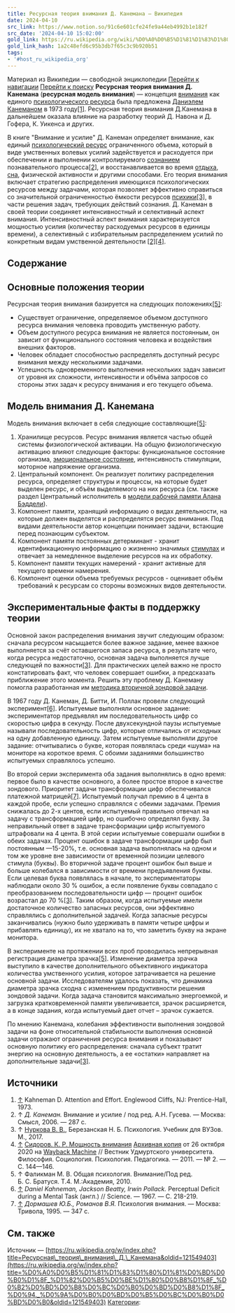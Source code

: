 ```yaml
---
title: Ресурсная теория внимания Д. Канемана — Википедия
date: 2024-04-10
src_link: https://www.notion.so/91c6e601cfe24fe9a44eb4992b1e182f
src_date: '2024-04-10 15:02:00'
gold_link: https://ru.wikipedia.org/wiki/%D0%A0%D0%B5%D1%81%D1%83%D1%80%D1%81%D0%BD%D0%B0%D1%8F_%D1%82%D0%B5%D0%BE%D1%80%D0%B8%D1%8F_%D0%B2%D0%BD%D0%B8%D0%BC%D0%B0%D0%BD%D0%B8%D1%8F_%D0%94._%D0%9A%D0%B0%D0%BD%D0%B5%D0%BC%D0%B0%D0%BD%D0%B0
gold_link_hash: 1a2c48efd6c95b3db7f65c3c9b920b51
tags:
- '#host_ru_wikipedia_org'
---
```



Материал из Википедии — свободной энциклопедии
[Перейти к навигации](#mw-head)
[Перейти к поиску](#searchInput)
**Ресурсная теория внимания Д. Канемана** (**ресурсная модель внимания**) — концепция [внимания](/wiki/%D0%92%D0%BD%D0%B8%D0%BC%D0%B0%D0%BD%D0%B8%D0%B5 "Внимание") как единого [психологического ресурса](/wiki/%D0%A0%D0%B5%D1%81%D1%83%D1%80%D1%81%D1%8B_(%D0%BF%D1%81%D0%B8%D1%85%D0%BE%D0%BB%D0%BE%D0%B3%D0%B8%D1%8F) "Ресурсы (психология)") была предложена [Даниэлем Канеманом](/wiki/%D0%9A%D0%B0%D0%BD%D0%B5%D0%BC%D0%B0%D0%BD,_%D0%94%D0%B0%D0%BD%D0%B8%D0%B5%D0%BB "Канеман, Даниел") в 1973 году[[1]](#cite_note-1). Ресурсная теория внимания Д.Канемана в дальнейшем оказала влияние на разработку теорий Д. Навона и Д. Гофера, К. Уикенса и других.  



В книге "Внимание и усилие" Д. Канеман определяет внимание, как единый [психологический ресурс](/wiki/%D0%A0%D0%B5%D1%81%D1%83%D1%80%D1%81%D1%8B_(%D0%BF%D1%81%D0%B8%D1%85%D0%BE%D0%BB%D0%BE%D0%B3%D0%B8%D1%8F) "Ресурсы (психология)") ограниченного объема, который в виде умственных волевых усилий задействуется и расходуется при обеспечении и выполнении контролируемого [сознанием](/wiki/%D0%A1%D0%BE%D0%B7%D0%BD%D0%B0%D0%BD%D0%B8%D0%B5 "Сознание") познавательного процесса[[2]](#cite_note-:0-2), и восстанавливается во время [отдыха](/wiki/%D0%9E%D1%82%D0%B4%D1%8B%D1%85 "Отдых"), [сна](/wiki/%D0%A1%D0%BE%D0%BD "Сон"), физической активности и другими способами. Его теория внимания включает стратегию распределения имеющихся психологических ресурсов между задачами, которая позволяет эффективно справиться со значительной ограниченностью ёмкости ресурсов [психики](/wiki/%D0%9F%D1%81%D0%B8%D1%85%D0%B8%D0%BA%D0%B0 "Психика")[[3]](#cite_note-multiple-3), в части решения задач, требующих действий сознания. Д. Канеман в своей теории соединяет интенсивностный и селективный аспект внимания. Интенсивностный аспект внимания характеризуется мощностью усилия (количеству расходуемых ресурсов в единицы времени), а селективный с избирательным распределением усилий по конкретным видам умственной деятельности [[2]](#cite_note-:0-2)[[4]](#cite_note-4).



Содержание
----------


Основные положения теории
-------------------------


Ресурсная теория внимания базируется на следующих положениях[[5]](#cite_note-:1-5):



* Существует ограничение, определяемое объемом доступного ресурса внимания человека проводить умственную работу.
* Объем доступного ресурса внимания не является постоянным, он зависит от функционального состояния человека и воздействия внешних факторов.
* Человек обладает способностью распределять доступный ресурс внимания между несколькими задачами.
* Успешность одновременного выполнения нескольких задач зависит от уровня их сложности, интенсивности и объёма запросов со стороны этих задач к ресурсу внимания и его текущего объема.


Модель внимания Д. Канемана
---------------------------


Модель внимания включает в себя следующие составляющие[[5]](#cite_note-:1-5):  




1. Хранилище ресурсов. Ресурс внимания является частью общей системы физиологической активации. На общую физиологическую активацию влияют следующие факторы: функциональное состояние организма, [эмоциональное состояние](/wiki/%D0%AD%D0%BC%D0%BE%D1%86%D0%B8%D0%BE%D0%BD%D0%B0%D0%BB%D1%8C%D0%BD%D0%BE%D0%B5_%D1%81%D0%BE%D1%81%D1%82%D0%BE%D1%8F%D0%BD%D0%B8%D0%B5 "Эмоциональное состояние"), интенсивность стимуляции, моторное напряжение организма.
2. Центральный компонент. Он реализует политику распределения ресурса, определяет структуры и процессы, на которые будет выделен ресурс, и объём выделяемого на них ресурса (см. также раздел Центральный исполнитель в  [модели рабочей памяти Алана Бэддели](/wiki/%D0%9C%D0%BE%D0%B4%D0%B5%D0%BB%D1%8C_%D1%80%D0%B0%D0%B1%D0%BE%D1%87%D0%B5%D0%B9_%D0%BF%D0%B0%D0%BC%D1%8F%D1%82%D0%B8_%D0%90%D0%BB%D0%B0%D0%BD%D0%B0_%D0%91%D1%8D%D0%B4%D0%B4%D0%B5%D0%BB%D0%B8 "Модель рабочей памяти Алана Бэддели")).
3. Компонент памяти, хранящий информацию о видах деятельности, на которые должен выделятся и распределятся ресурс внимания. Под видами деятельности автор концепции понимает задачи, встающие перед познающим субъектом.
4. Компонент памяти постоянных детерминант - хранит идентификационную информацию о жизненно значимых [стимулах](/wiki/%D0%A1%D1%82%D0%B8%D0%BC%D1%83%D0%BB "Стимул") и отвечает за немедленное выделение ресурсов на их обработку.
5. Компонент памяти текущих намерений - хранит активные для текущего времени намерения.
6. Компонент оценки объема требуемых ресурсов - оценивает объём требований к ресурсам со стороны возможных видов деятельности.


Экспериментальные факты в поддержку теории
------------------------------------------


Основной закон распределения внимания звучит следующим образом: сначала ресурсом насыщается более важное задание, менее важное выполняется за счёт оставшегося запаса ресурса, в результате чего, когда ресурса недостаточно, основная задача выполняется лучше следующей по важности[[3]](#cite_note-multiple-3). Для практических целей важно не просто констатировать факт, что человек совершает ошибки, а предсказать приближение этого момента. Решить эту проблему Д. Канеману помогла разработанная им [методика вторичной зондовой задачи](/wiki/%D0%92%D1%82%D0%BE%D1%80%D0%B8%D1%87%D0%BD%D0%B0%D1%8F_%D0%B7%D0%BE%D0%BD%D0%B4%D0%BE%D0%B2%D0%B0%D1%8F_%D0%B7%D0%B0%D0%B4%D0%B0%D1%87%D0%B0 "Вторичная зондовая задача").


В 1967 году Д. Канеман, Д. Битти, И. Поллак провели следующий эксперимент[[6]](#cite_note-6). Испытуемые выполняли основное задание: экспериментатор предъявлял им последовательность цифр со скоростью цифра в секунду. После двухсекундной паузы испытуемые называли последовательность цифр, которые отличались от исходных на одну добавленную единицу. Затем испытуемые выполняли другое задание: отчитывались о букве, которая появлялась среди «шума» на мониторе на короткое время. С обоими заданиями большинство испытуемых справлялось успешно.


Во второй серии эксперимента оба задания выполнялись в одно время: первое было в качестве основного, а более простое второе в качестве зондового. Приоритет задачи трансформации цифр обеспечивался платежной матрицей[[7]](#cite_note-7). Испытуемый получал премию в 4 цента в каждой пробе, если успешно справлялся с обеими задачами. Премия снижалась до 2-х центов, если испытуемый правильно отвечал на задачу с трансформацией цифр, но ошибочно определял букву. За неправильный ответ в задаче трансформации цифр испытуемого штрафовали на 4 цента. В этой серии испытуемые совершали ошибки в обеих задачах. Процент ошибок в задаче трансформации цифр был постоянным —15-20%, т.е. основная задача выполнялась на одном и том же уровне вне зависимости от временной позиции целевого стимула (буквы). Во вторичной задаче процент ошибок был выше и больше колебался в зависимости от времени предъявления буквы. Если целевая буква появлялась в начале, то экспериментаторы наблюдали около 30 % ошибок, а если появление буквы совпадало с преобразованием последовательности цифр — процент ошибок возрастал до 70 %[[3]](#cite_note-multiple-3). Таким образом, когда испытуемые имели достаточное количество запасных ресурсов, они эффективно справлялись с дополнительной задачей. Когда запасные ресурсы заканчивались (нужно было удерживать в памяти четыре цифры и прибавлять единицу), их не хватало на то, что заметить букву на экране монитора. 


В эксперименте на протяжении всех проб проводилась непрерывная регистрация диаметра зрачка[[5]](#cite_note-:1-5). Изменение диаметра зрачка выступило в качестве дополнительного объективного индикатора количества умственного усилия, которое затрачивается на решение основной задачи. Исследователям удалось показать, что динамика диаметра зрачка сходна с изменением продуктивности решения зондовой задачи. Когда задача становится максимально энергоемкой, и загрузка кратковременной памяти увеличивается, зрачок расширяется, а в конце задания, когда испытуемый дает отчет – зрачок сужается. 


По мнению Канемана, колебания эффективности выполнения зондовой задачи на фоне относительной стабильности выполнения основной задачи отражают ограничения ресурса внимания и показывают основную политику его распределения: сначала субъект тратит энергию на основную деятельность, а ее «остатки» направляет на дополнительные задачи[[3]](#cite_note-multiple-3).



Источники
---------


1. [↑](#cite_ref-1) Kahneman D. Attention and Effort. Englewood Cliffs, NJ: Prentice-Hall, 1973.
2. ↑  *Д. Канеман.* Внимание и усилие / под ред. А.Н. Гусева. — Москва: Смысл, 2006. — 287 с.
3. ↑  [Нуркова В. В.](/wiki/%D0%9D%D1%83%D1%80%D0%BA%D0%BE%D0%B2%D0%B0,_%D0%92%D0%B5%D1%80%D0%BE%D0%BD%D0%B8%D0%BA%D0%B0_%D0%92%D0%B0%D0%BB%D0%B5%D1%80%D1%8C%D0%B5%D0%B2%D0%BD%D0%B0 "Нуркова, Вероника Валерьевна"), Березанская Н. Б. Психология. Учебник для ВУЗов. М., 2017.
4. [↑](#cite_ref-4) [Сидоров. К. Р. Мощность внимания](https://cyberleninka.ru/article/n/moschnost-vnimaniya/viewer) [Архивная копия](https://web.archive.org/web/20201026235610/https://cyberleninka.ru/article/n/moschnost-vnimaniya/viewer) от 26 октября 2020 на [Wayback Machine](/wiki/Wayback_Machine "Wayback Machine") // Вестник Удмуртского университета. Философия. Социология. Психология. Педагогика. — 2011. — № 2. — С. 144—146.
5. ↑  Фаликман М. В. Общая психология. Внимание/Под ред. Б. С. Братуся. Т.4. М.:Академия, 2010.
6. [↑](#cite_ref-6) *Daniel Kahneman, Jackson Beatty, Irwin Pollack.* Perceptual Deficit during a Mental Task (англ.) // Science. — 1967. — С. 218-219.
7. [↑](#cite_ref-7) *Дормашев Ю.Б., Романов В.Я.* Психология внимания. — Москва: Тривола, 1995. — 347 с.


См. также
---------


Источник — [https://ru.wikipedia.org/w/index.php?title=Ресурсная\_теория\_внимания\_Д.\_Канемана&oldid=121549403](https://ru.wikipedia.org/w/index.php?title=%D0%A0%D0%B5%D1%81%D1%83%D1%80%D1%81%D0%BD%D0%B0%D1%8F_%D1%82%D0%B5%D0%BE%D1%80%D0%B8%D1%8F_%D0%B2%D0%BD%D0%B8%D0%BC%D0%B0%D0%BD%D0%B8%D1%8F_%D0%94._%D0%9A%D0%B0%D0%BD%D0%B5%D0%BC%D0%B0%D0%BD%D0%B0&oldid=121549403)
[Категории](/wiki/%D0%A1%D0%BB%D1%83%D0%B6%D0%B5%D0%B1%D0%BD%D0%B0%D1%8F:%D0%9A%D0%B0%D1%82%D0%B5%D0%B3%D0%BE%D1%80%D0%B8%D0%B8 "Служебная:Категории"):
